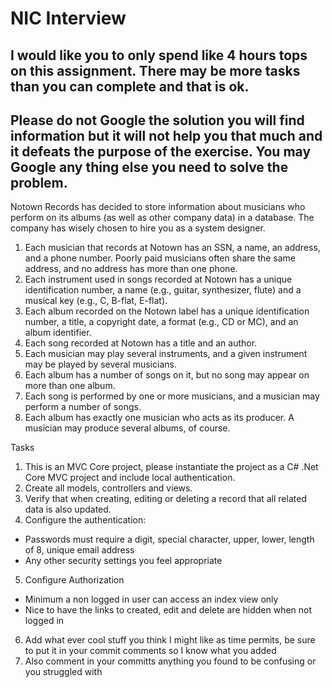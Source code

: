 # NIC Interview

## I would like you to only spend like 4 hours tops on this assignment. There may be more tasks than you can complete and that is ok.

## Please do not Google the solution you will find information but it will not help you that much and it defeats the purpose of the exercise. You may Google any thing else you need to solve the problem.

Notown Records has decided to store information about musicians who perform on its albums (as well as other company data) in a database. The company has wisely chosen to hire you as a system designer.
1. Each musician that records at Notown has an SSN, a name, an address, and a phone number. Poorly paid musicians often share the same address, and no address has more than one phone.
2. Each instrument used in songs recorded at Notown has a unique identification number, a name (e.g., guitar, synthesizer, flute) and a musical key (e.g., C, B-flat, E-flat).
3. Each album recorded on the Notown label has a unique identification number, a title, a copyright date, a format (e.g., CD or MC), and an album identifier.
4. Each song recorded at Notown has a title and an author.
5. Each musician may play several instruments, and a given instrument may be played by several musicians.
6. Each album has a number of songs on it, but no song may appear on more than one album.
7. Each song is performed by one or more musicians, and a musician may perform a number of songs.
8. Each album has exactly one musician who acts as its producer. A musician may produce several albums, of course.

Tasks
1. This is an MVC Core project, please instantiate the project as a C# .Net Core MVC project and include local authentication.
2. Create all models, controllers and views.
3. Verify that when creating, editing or deleting a record that all related data is also updated.
4. Configure the authentication:
  * Passwords must require a digit, special character, upper, lower, length of 8, unique email address
  * Any other security settings you feel appropriate
5. Configure Authorization
  * Minimum a non logged in user can access an index view only
  * Nice to have the links to created, edit and delete are hidden when not logged in
6. Add what ever cool stuff you think I might like as time permits, be sure to put it in your commit comments so I know what you added
7. Also comment in your committs anything you found to be confusing or you struggled with



